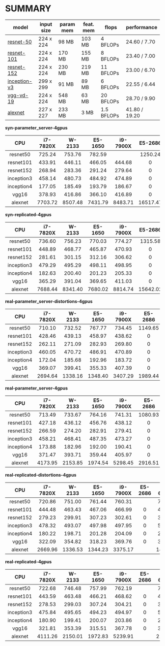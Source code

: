 SUMMARY
===
| model | input size | param mem | feat. mem | flops | performance |
|-------|------------|--------------|----------------|-------|-------------|
| [resnet-50](reports/resnet-50.md) | 224 x 224 | 98 MB | 103 MB | 4 BFLOPs | 24.60 / 7.70 |
| [resnet-101](reports/resnet-101.md) | 224 x 224 | 170 MB | 155 MB | 8 BFLOPs | 23.40 / 7.00 |
| [resnet-152](reports/resnet-152.md) | 224 x 224 | 230 MB | 219 MB | 11 BFLOPs | 23.00 / 6.70 |
| [inception-v3](reports/inception-v3.md) | 299 x 299 | 91 MB | 89 MB | 6 BFLOPs | 22.55 / 6.44 |
| [vgg-vd-19](reports/vgg-vd-19.md) | 224 x 224 | 548 MB | 63 MB | 20 BFLOPs | 28.70 / 9.90 |
| [alexnet](reports/alexnet.md) | 227 x 227 | 233 MB | 3 MB | 1.5 BFLOPs | 41.80 / 19.20 |


**syn-parameter_server-4gpus**

CPU | i7-7820X | W-2133 | E5-1650 | i9-7900X | E5-2686 | i7-6850K | 1950X | 2990WX |
:------:|:------:|:------:|:------:|:------:|:------:|:------:|:------:|:------:|
resnet50 |725.24 |753.76 |782.59 | |1250.24 |788.46 |710.47 |784.10 |
resnet101 |433.91 |446.11 |466.05 |444.68 |0 |474.53 |438.15 |457.60 |
resnet152 |268.94 |283.36 |291.24 |279.64 |0 |296.52 |274.58 |293.40 |
inception3 |458.14 |480.73 |484.92 |474.89 |0 |491.66 |493.03 |492.48 |
inception4 |177.05 |185.49 |193.79 |186.67 |0 |200.47 |185.11 |201.21 |
vgg16 |378.93 |416.86 |366.10 |416.89 |0 |428.64 |342.17 |372.75 |
alexnet |7703.72 |8507.48 |7431.79 |8483.71 |16517.47 |8566.71 |6655.69 |7488.62 |


**syn-replicated-4gpus**

CPU | i7-7820X | W-2133 | E5-1650 | i9-7900X | E5-2686 | i7-6850K | 1950X | 2990WX |
:------:|:------:|:------:|:------:|:------:|:------:|:------:|:------:|:------:|
resnet50 |736.60 |756.23 |770.03 |774.27 |1315.58 |788.76 |723.88 |772.01 |
resnet101 |448.89 |468.77 |465.87 |470.93 |0 |479.58 |457.67 |470.57 |
resnet152 |281.61 |301.15 |312.16 |306.62 |0 |314.56 |295.46 |314.17 |
inception3 |479.29 |495.29 |498.11 |498.95 |0 |507.20 |478.41 |502.56 |
inception4 |182.63 |200.40 |201.23 |205.33 |0 |209.27 |176.11 |205.91 |
vgg16 |365.29 |391.04 |369.65 |411.03 |0 |426.36 |341.26 |368.50 |
alexnet |7688.44 |8341.40 |7680.02 |8814.74 |15642.02 |8540.55 |6900.85 |7690.17 |


**real-parameter_server-distortions-4gpus**

CPU | i7-7820X | W-2133 | E5-1650 | i9-7900X | E5-2686 | i7-6850K | 1950X | 2990WX |
:------:|:------:|:------:|:------:|:------:|:------:|:------:|:------:|:------:|
resnet50 |710.10 |732.52 |767.77 |734.45 |1149.65 |769.18 |739.77 |712.26 |
resnet101 |428.46 |439.13 |458.97 |438.62 |0 |462.36 |446.51 |437.99 |
resnet152 |262.11 |271.09 |282.93 |269.80 |0 |283.31 |275.66 |284.10 |
inception3 |460.05 |470.72 |486.91 |470.89 |0 |494.61 |474.99 |451.94 |
inception4 |172.04 |185.68 |192.96 |183.72 |0 |191.03 |183.54 |195.24 |
vgg16 |369.07 |399.41 |355.33 |407.39 |0 |416.86 |349.06 |357.39 |
alexnet |2694.64 |1338.16 |1348.40 |3407.29 |1989.44 |1449.87 |5614.05 |4501.66 |


**real-parameter_server-4gpus**

CPU | i7-7820X | W-2133 | E5-1650 | i9-7900X | E5-2686 | i7-6850K | 1950X | 2990WX |
:------:|:------:|:------:|:------:|:------:|:------:|:------:|:------:|:------:|
resnet50 |713.49 |733.67 |764.16 |741.31 |1080.93 |772.52 |738.05 |724.36 |
resnet101 |427.18 |436.12 |456.76 |438.12 |0 |463.13 |446.46 |445.15 |
resnet152 |266.59 |274.20 |282.91 |279.41 |0 |284.07 |276.96 |282.93 |
inception3 |458.21 |468.41 |487.35 |473.27 |0 |494.94 |476.87 |460.85 |
inception4 |173.88 |182.96 |192.00 |190.41 |0 |191.12 |183.87 |196.51 |
vgg16 |371.47 |393.71 |359.44 |405.97 |0 |417.45 |351.29 |359.63 |
alexnet |4173.95 |2153.85 |1974.54 |5298.45 |2916.51 |2110.88 |5642.76 |5090.33 |


**real-replicated-distortions-4gpus**

CPU | i7-7820X | W-2133 | E5-1650 | i9-7900X | E5-2686 | i7-6850K | 1950X | 2990WX |
:------:|:------:|:------:|:------:|:------:|:------:|:------:|:------:|:------:|
resnet50 |720.86 |751.00 |761.44 |760.31 | |774.31 |728.28 |729.53 |
resnet101 |444.48 |463.43 |467.06 |466.99 |0 |475.72 |456.62 |460.22 |
resnet152 |279.23 |299.91 |307.23 |302.61 |0 |311.71 |293.59 |304.59 |
inception3 |478.32 |493.07 |497.98 |497.95 |0 |505.51 |474.58 |486.02 |
inception4 |180.22 |198.71 |201.28 |204.09 |0 |208.63 |174.81 |201.62 |
vgg16 |322.09 |354.82 |318.23 |369.76 |0 |385.04 |282.43 |314.64 |
alexnet |2669.96 |1336.53 |1344.23 |3375.17 | |1453.27 |5489.56 |4471.43 |


**real-replicated-4gpus**

CPU | i7-7820X | W-2133 | E5-1650 | i9-7900X | E5-2686 | i7-6850K | 1950X | 2990WX |
:------:|:------:|:------:|:------:|:------:|:------:|:------:|:------:|:------:|
resnet50 |722.68 |746.48 |757.99 |762.19 | |773.41 |729.39 |744.11 |
resnet101 |443.59 |463.48 |466.21 |468.62 |0 |476.42 |455.54 |455.44 |
resnet152 |278.53 |299.03 |307.24 |304.21 |0 |311.46 |293.81 |303.73 |
inception3 |475.84 |495.65 |494.23 |494.97 |0 |506.27 |475.33 |483.24 |
inception4 |180.90 |199.41 |200.07 |203.86 |0 |207.39 |175.00 |202.73 |
vgg16 |321.81 |353.39 |315.51 |367.78 |0 |385.97 |282.88 |317.07 |
alexnet |4111.26 |2150.01 |1972.83 |5239.91 | |2116.33 |5486.65 |4409.69 |
